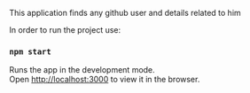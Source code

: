 This application finds any github user and details related to him

In order to run the project use:

### `npm start`

Runs the app in the development mode.<br />
Open [http://localhost:3000](http://localhost:3000) to view it in the browser.


